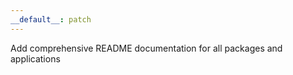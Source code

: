 ```yaml
---
__default__: patch
---
```


Add comprehensive README documentation for all packages and applications
